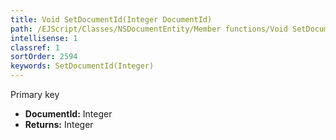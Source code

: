 ```yaml
---
title: Void SetDocumentId(Integer DocumentId)
path: /EJScript/Classes/NSDocumentEntity/Member functions/Void SetDocumentId(Integer p_0)
intellisense: 1
classref: 1
sortOrder: 2594
keywords: SetDocumentId(Integer)
---
```



Primary key



* **DocumentId:** Integer
* **Returns:** Integer


